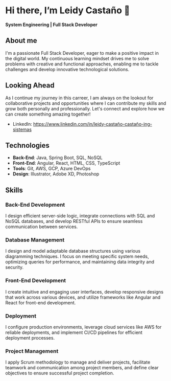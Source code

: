 # Hi there, I’m Leidy Castaño 👋
**System Engineering | Full Stack Developer**

## About me
I'm a passionate Full Stack Developer, eager to make a positive impact in the digital world. My continuous learning mindset drives me to solve problems with creative and functional approaches, enabling me to tackle challenges and develop innovative technological solutions.

## Looking Ahead
As I continue my journey in this carreer, I am always on the lookout for collaborative projects and opportunities where I can contribute my skills and grow both personally and professionally. Let's connect and explore how we can create something amazing together!

- LinkedIn: https://www.linkedin.com/in/leidy-castaño-castaño-ing-sistemas

## Technologies
- **Back-End**: Java, Spring Boot, SQL, NoSQL
- **Front-End**: Angular, React, HTML, CSS, TypeScript
- **Tools**: Git, AWS, GCP, Azure DevOps
- **Design**: Illustrator, Adobe XD, Photoshop

## Skills

### Back-End Development
I design efficient server-side logic, integrate connections with SQL and NoSQL databases, and develop RESTful APIs to ensure seamless communication between services.

### Database Management
I design and model adaptable database structures using various diagramming techniques. I focus on meeting specific system needs, optimizing queries for performance, and maintaining data integrity and security.

### Front-End Development
I create intuitive and engaging user interfaces, develop responsive designs that work across various devices, and utilize frameworks like Angular and React for front-end development.

### Deployment
I configure production environments, leverage cloud services like AWS for reliable deployments, and implement CI/CD pipelines for efficient deployment processes.

### Project Management
I apply Scrum methodology to manage and deliver projects, facilitate teamwork and communication among project members, and define clear objectives to ensure successful project completion.
